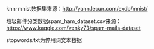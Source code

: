 knn-mnist数据集来源：http://yann.lecun.com/exdb/mnist/

垃圾邮件分类数据spam_ham_dataset.csv来源：https://www.kaggle.com/venky73/spam-mails-dataset

stopwords.txt为停用词文本数据
